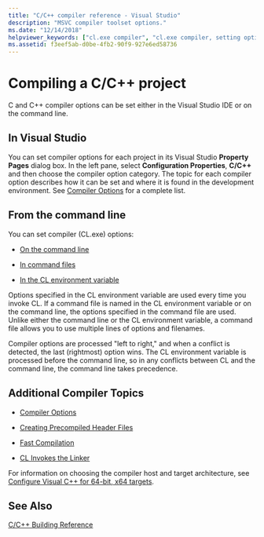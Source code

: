 ```yaml
---
title: "C/C++ compiler reference - Visual Studio"
description: "MSVC compiler toolset options."
ms.date: "12/14/2018"
helpviewer_keywords: ["cl.exe compiler", "cl.exe compiler, setting options"]
ms.assetid: f3eef5ab-d0be-4fb2-90f9-927e6ed58736
---
```

# Compiling a C/C++ project

C and C++ compiler options can be set either in the Visual Studio IDE or on the command line. 

## In Visual Studio

You can set compiler options for each project in its Visual Studio **Property Pages** dialog box. In the left pane, select **Configuration Properties**, **C/C++** and then choose the compiler option category. The topic for each compiler option describes how it can be set and where it is found in the development environment. See [Compiler Options](compiler-options.md) for a complete list.

## From the command line

You can set compiler (CL.exe) options:

- [On the command line](compiler-command-line-syntax.md)

- [In command files](cl-command-files.md)

- [In the CL environment variable](cl-environment-variables.md)

Options specified in the CL environment variable are used every time you invoke CL. If a command file is named in the CL environment variable or on the command line, the options specified in the command file are used. Unlike either the command line or the CL environment variable, a command file allows you to use multiple lines of options and filenames.

Compiler options are processed "left to right," and when a conflict is detected, the last (rightmost) option wins. The CL environment variable is processed before the command line, so in any conflicts between CL and the command line, the command line takes precedence.

## Additional Compiler Topics

- [Compiler Options](compiler-options.md)

- [Creating Precompiled Header Files](creating-precompiled-header-files.md)

- [Fast Compilation](../fast-compilation.md)

- [CL Invokes the Linker](cl-invokes-the-linker.md)

For information on choosing the compiler host and target architecture, see [Configure Visual C++ for 64-bit, x64 targets](../configuring-programs-for-64-bit-visual-cpp.md).

## See Also

[C/C++ Building Reference](c-cpp-building-reference.md)
